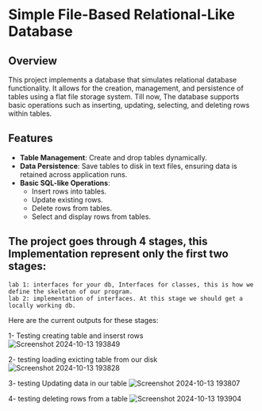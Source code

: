 # Simple File-Based Relational-Like Database

## Overview
This project implements a database that simulates relational database functionality. It allows for the creation, management, and persistence of tables using a flat file storage system. Till now, The database supports basic operations such as inserting, updating, selecting, and deleting rows within tables.

## Features
- **Table Management**: Create and drop tables dynamically.
- **Data Persistence**: Save tables to disk in text files, ensuring data is retained across application runs.
- **Basic SQL-like Operations**: 
  - Insert rows into tables.
  - Update existing rows.
  - Delete rows from tables.
  - Select and display rows from tables.
  

## The project goes through 4 stages, this Implementation represent only the first two stages:
    lab 1: interfaces for your db, Interfaces for classes, this is how we define the skeleton of our program. 
    lab 2: implementation of interfaces. At this stage we should get a locally working db.

Here are the current outputs for these stages:

1- Testing creating table and inserst rows   
      ![Screenshot 2024-10-13 193849](https://github.com/user-attachments/assets/b38a5f75-943d-4c7e-bbf4-c373a38acf13)

2- testing loading exicting table from our disk 
      ![Screenshot 2024-10-13 193828](https://github.com/user-attachments/assets/332f88de-809c-4f7c-84a5-2542c7cf50d1)
      
3- testing Updating data in our table
      ![Screenshot 2024-10-13 193807](https://github.com/user-attachments/assets/fd85d7a7-517a-4941-b6e0-d5e09f2c988f)
      
4- testing deleting rows from a table
      ![Screenshot 2024-10-13 193904](https://github.com/user-attachments/assets/b04946ef-2833-4e8e-8104-192fdaf1b6ee)
